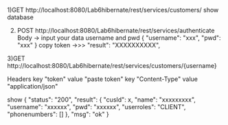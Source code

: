 
1)GET
http://localhost:8080/Lab6hibernate/rest/services/customers/
     show database


2) POST
http://localhost:8080/Lab6hibernate/rest/services/authenticate
Body -> input your data username and pwd
{
    "username": "xxx",
    "pwd": "xxx"
}
copy token ->>> "result": "XXXXXXXXXX",


3)GET
http://localhost:8080/Lab6hibernate/rest/services/customers/{username}

Headers
key "token" value "paste token"
key "Content-Type" value "application/json"

show
{
    "status": "200",
    "result": {
        "cusId": x,
        "name": "xxxxxxxxx",
        "username": "xxxxxx",
        "pwd": "xxxxxx",
        "userroles": "CLIENT",
        "phonenumbers": []
    },
    "msg": "ok"
}
